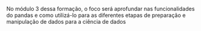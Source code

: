 No módulo 3 dessa formação, o foco será aprofundar nas funcionalidades do pandas e como utilizá-lo para as diferentes etapas de preparação e manipulação de dados para a ciência de dados
